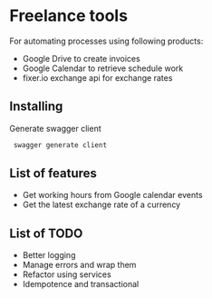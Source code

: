 # Freelance tools

For automating processes using following products:

- Google Drive to create invoices
- Google Calendar to retrieve schedule work
- fixer.io exchange api for exchange rates

## Installing

Generate swagger client

```bash
 swagger generate client
```

## List of features

- Get working hours from Google calendar events
- Get the latest exchange rate of a currency

## List of TODO

- Better logging
- Manage errors and wrap them
- Refactor using services
- Idempotence and transactional